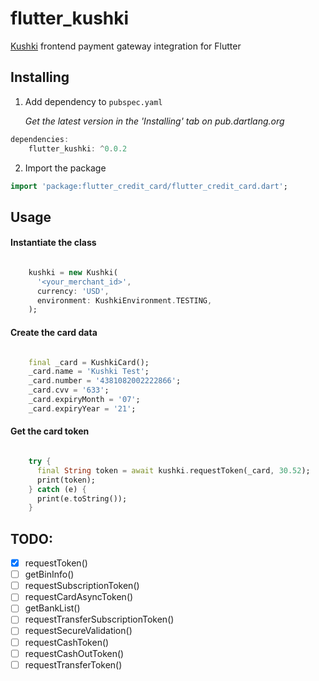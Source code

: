 # flutter_kushki

[Kushki](https://www.kushkipagos.com/) frontend payment gateway integration for Flutter

## Installing

1. Add dependency to `pubspec.yaml`

    *Get the latest version in the 'Installing' tab on pub.dartlang.org*
    
```dart
dependencies:
    flutter_kushki: ^0.0.2
```

2. Import the package
```dart
import 'package:flutter_credit_card/flutter_credit_card.dart';
```

## Usage

#### Instantiate the class

```dart

    kushki = new Kushki(
      '<your_merchant_id>',
      currency: 'USD',
      environment: KushkiEnvironment.TESTING,
    );
```

#### Create the card data

```dart

    final _card = KushkiCard();
    _card.name = 'Kushki Test';
    _card.number = '4381082002222866';
    _card.cvv = '633';
    _card.expiryMonth = '07';
    _card.expiryYear = '21';
```

#### Get the card token

```dart

    try {
      final String token = await kushki.requestToken(_card, 30.52);
      print(token);
    } catch (e) {
      print(e.toString());
    }
```

## TODO:

* [x] requestToken()
* [ ] getBinInfo()
* [ ] requestSubscriptionToken()
* [ ] requestCardAsyncToken()
* [ ] getBankList()
* [ ] requestTransferSubscriptionToken()
* [ ] requestSecureValidation()
* [ ] requestCashToken()
* [ ] requestCashOutToken()
* [ ] requestTransferToken()

